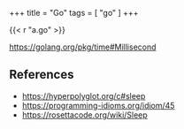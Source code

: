 +++
title = "Go"
tags = [ "go" ]
+++

{{< r "a.go" >}}

<https://golang.org/pkg/time#Millisecond>

## References

- <https://hyperpolyglot.org/c#sleep>
- <https://programming-idioms.org/idiom/45>
- <https://rosettacode.org/wiki/Sleep>
